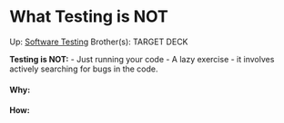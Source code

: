 # What Testing is NOT

Up: [Software Testing](software_testing)
Brother(s):
TARGET DECK

**Testing is NOT:**
	- Just running your code
	- A lazy exercise - it involves actively searching for bugs in the code.




































#### Why:
#### How:









